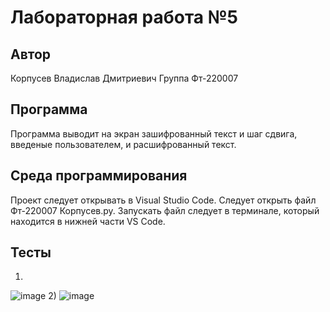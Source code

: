 # Лабораторная работа №5
## Автор
Корпусев Владислав Дмитриевич 
Группа Фт-220007
## Программа
Программа выводит на экран зашифрованный текст и шаг сдвига, введеные пользователем, и расшифрованный текст.
## Среда программирования
Проект следует открывать в Visual Studio Code.
Следует открыть файл Фт-220007 Корпусев.py.
Запускать файл следует в терминале, который находится в нижней части VS Code.
## Тесты
1)
![image](https://github.com/1glam1/5-laba/assets/102163352/be9bc6a5-483b-415f-b5f5-c9f09d813d7f)
2)
![image](https://github.com/1glam1/5-laba/assets/102163352/5e51981f-c1ac-400f-a981-34fe557b2e45)


